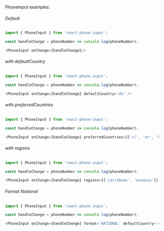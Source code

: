 PhoneInput examples:

###### Default
```js
import { PhoneInput } from 'react-phone-input';

const handleChange = phoneNumber => console.log(phoneNumber);

<PhoneInput onChange={handleChange}/>
```

###### with defaultCountry
```js
import { PhoneInput } from 'react-phone-input';

const handleChange = phoneNumber => console.log(phoneNumber);

<PhoneInput onChange={handleChange} defaultCountry='de' />
```


###### with preferredCountries
```js
import { PhoneInput } from 'react-phone-input';

const handleChange = phoneNumber => console.log(phoneNumber);

<PhoneInput onChange={handleChange} preferredCountries={['cl', 'ar', 'br', 'co']} />
```


###### with regions
```js
import { PhoneInput } from 'react-phone-input';

const handleChange = phoneNumber => console.log(phoneNumber);

<PhoneInput onChange={handleChange} regions={['carribean', 'oceania']} />
```

###### Format National
```js
import { PhoneInput } from 'react-phone-input';

const handleChange = phoneNumber => console.log(phoneNumber);

<PhoneInput onChange={handleChange} format='NATIONAL' defaultCountry='us' placeholder='(234) 567-8952' />
```


